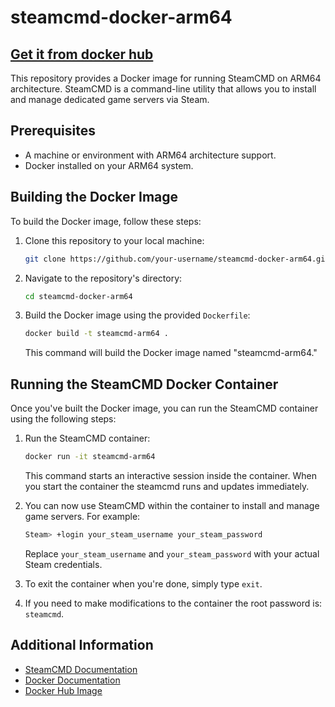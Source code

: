 # steamcmd-docker-arm64

## [Get it from docker hub](https://hub.docker.com/r/teriyakigod/steamcmd)

This repository provides a Docker image for running SteamCMD on ARM64 architecture. SteamCMD is a command-line utility that allows you to install and manage dedicated game servers via Steam.

## Prerequisites

- A machine or environment with ARM64 architecture support.
- Docker installed on your ARM64 system.

## Building the Docker Image

To build the Docker image, follow these steps:

1. Clone this repository to your local machine:

   ```bash
   git clone https://github.com/your-username/steamcmd-docker-arm64.git
   ```

2. Navigate to the repository's directory:

   ```bash
   cd steamcmd-docker-arm64
   ```

3. Build the Docker image using the provided `Dockerfile`:

   ```bash
   docker build -t steamcmd-arm64 .
   ```

   This command will build the Docker image named "steamcmd-arm64."

## Running the SteamCMD Docker Container

Once you've built the Docker image, you can run the SteamCMD container using the following steps:

1. Run the SteamCMD container:

   ```bash
   docker run -it steamcmd-arm64
   ```

   This command starts an interactive session inside the container.
   When you start the container the steamcmd runs and updates immediately.

3. You can now use SteamCMD within the container to install and manage game servers. For example:

   ```bash
   Steam> +login your_steam_username your_steam_password
   ```

   Replace `your_steam_username` and `your_steam_password` with your actual Steam credentials.

4. To exit the container when you're done, simply type `exit`.

5. If you need to make modifications to the container the root password is: `steamcmd`.

## Additional Information

- [SteamCMD Documentation](https://developer.valvesoftware.com/wiki/SteamCMD)
- [Docker Documentation](https://docs.docker.com/)
- [Docker Hub Image](https://hub.docker.com/r/teriyakigod/steamcmd)
